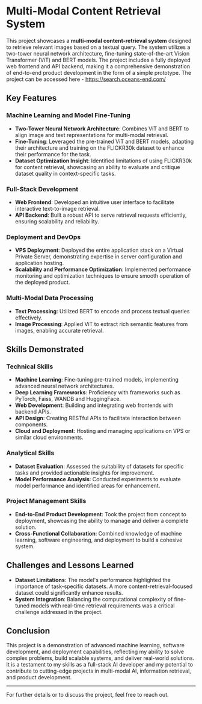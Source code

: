 # Multi-Modal Content Retrieval System

This project showcases a **multi-modal content-retrieval system** designed to retrieve relevant images based on a textual query. The system utilizes a two-tower neural network architecture, fine-tuning state-of-the-art Vision Transformer (ViT) and BERT models. The project includes a fully deployed web frontend and API backend, making it a comprehensive demonstration of end-to-end product development in the form of a simple prototype. The project can be accessed here - https://search.oceans-end.com/

## Key Features

### Machine Learning and Model Fine-Tuning
- **Two-Tower Neural Network Architecture**: Combines ViT and BERT to align image and text representations for multi-modal retrieval.
- **Fine-Tuning**: Leveraged the pre-trained ViT and BERT models, adapting their architecture and training on the FLICKR30k dataset to enhance their performance for the task.
- **Dataset Optimization Insight**: Identified limitations of using FLICKR30k for content retrieval, showcasing an ability to evaluate and critique dataset quality in context-specific tasks.

### Full-Stack Development
- **Web Frontend**: Developed an intuitive user interface to facilitate interactive text-to-image retrieval.
- **API Backend**: Built a robust API to serve retrieval requests efficiently, ensuring scalability and reliability.

### Deployment and DevOps
- **VPS Deployment**: Deployed the entire application stack on a Virtual Private Server, demonstrating expertise in server configuration and application hosting.
- **Scalability and Performance Optimization**: Implemented performance monitoring and optimization techniques to ensure smooth operation of the deployed product.

### Multi-Modal Data Processing
- **Text Processing**: Utilized BERT to encode and process textual queries effectively.
- **Image Processing**: Applied ViT to extract rich semantic features from images, enabling accurate retrieval.

## Skills Demonstrated

### Technical Skills
- **Machine Learning**: Fine-tuning pre-trained models, implementing advanced neural network architectures.
- **Deep Learning Frameworks**: Proficiency with frameworks such as PyTorch, Faiss, WANDB and HuggingFace.
- **Web Development**: Building and integrating web frontends with backend APIs.
- **API Design**: Creating RESTful APIs to facilitate interaction between components.
- **Cloud and Deployment**: Hosting and managing applications on VPS or similar cloud environments.

### Analytical Skills
- **Dataset Evaluation**: Assessed the suitability of datasets for specific tasks and provided actionable insights for improvement.
- **Model Performance Analysis**: Conducted experiments to evaluate model performance and identified areas for enhancement.

### Project Management Skills
- **End-to-End Product Development**: Took the project from concept to deployment, showcasing the ability to manage and deliver a complete solution.
- **Cross-Functional Collaboration**: Combined knowledge of machine learning, software engineering, and deployment to build a cohesive system.

## Challenges and Lessons Learned
- **Dataset Limitations**: The model's performance highlighted the importance of task-specific datasets. A more content-retrieval-focused dataset could significantly enhance results.
- **System Integration**: Balancing the computational complexity of fine-tuned models with real-time retrieval requirements was a critical challenge addressed in the project.

## Conclusion
This project is a demonstration of advanced machine learning, software development, and deployment capabilities, reflecting my ability to solve complex problems, build scalable systems, and deliver real-world solutions. It is a testament to my skills as a full-stack AI developer and my potential to contribute to cutting-edge projects in multi-modal AI, information retrieval, and product development.

---

For further details or to discuss the project, feel free to reach out.
